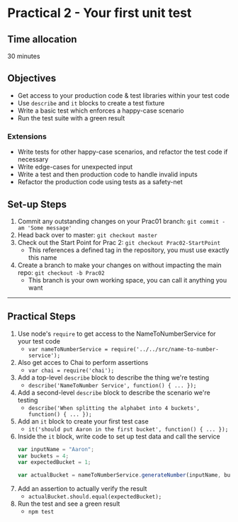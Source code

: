 # Practical 2 - Your first unit test

## Time allocation
30 minutes

## Objectives
* Get access to your production code & test libraries within your test code
* Use `describe` and `it` blocks to create a test fixture
* Write a basic test which enforces a happy-case scenario
* Run the test suite with a green result

### Extensions
* Write tests for other happy-case scenarios, and refactor the test code if necessary
* Write edge-cases for unexpected input
* Write a test and then production code to handle invalid inputs
* Refactor the production code using tests as a safety-net

## Set-up Steps
1. Commit any outstanding changes on your Prac01 branch: `git commit -am 'Some message'`
1. Head back over to master: `git checkout master`
1. Check out the Start Point for Prac 2: `git checkout Prac02-StartPoint`
    - This references a defined tag in the repository, you must use exactly this name
1. Create a branch to make your changes on without impacting the main repo: `git checkout -b Prac02`
    - This branch is your own working space, you can call it anything you want

---

## Practical Steps
1. Use node's `require` to get access to the NameToNumberService for your test code
    - `var nameToNumberService = require('../../src/name-to-number-service');`
1. Also get acces to Chai to perform assertions
    - `var chai = require('chai');`
1. Add a top-level `describe` block to describe the thing we're testing
    - `describe('NameToNumber Service', function() { ... });`
1. Add a second-level `describe` block to describe the scenario we're testing
    - `describe('When splitting the alphabet into 4 buckets', function() { ... });`
1. Add an `it` block to create your first test case
    - `it('should put Aaron in the first bucket', function() { ... });`
1. Inside the `it` block, write code to set up test data and call the service
    ```javascript
    var inputName = "Aaron";
    var buckets = 4;
    var expectedBucket = 1;

    var actualBucket = nameToNumberService.generateNumber(inputName, buckets);
    ```
1. Add an assertion to actually verify the result
    - `actualBucket.should.equal(expectedBucket);`
1. Run the test and see a green result
    - `npm test`